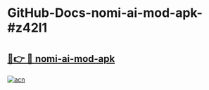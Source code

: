 # GitHub-Docs-nomi-ai-mod-apk-#z42l1

# <h2><a href="https://andorid.site?title=nomi-ai-mod-apk&ref=07A">🔗👉 🔴 nomi-ai-mod-apk</a></h2>

[![acn](https://github.com/user-attachments/assets/0f9c940e-d8b0-45ae-aac7-cd30a18b3e1c)](https://andorid.site?title=nomi-ai-mod-apk&ref=07A)

